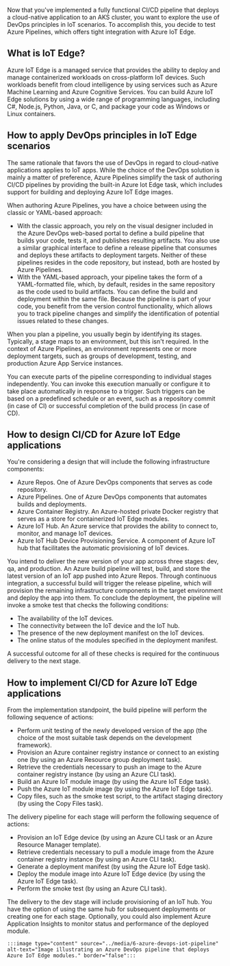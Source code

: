 ﻿Now that you've implemented a fully functional CI/CD pipeline that deploys a cloud-native application to an AKS cluster, you want to explore the use of DevOps principles in IoT scenarios. To accomplish this, you decide to test Azure Pipelines, which offers tight integration with Azure IoT Edge.

## What is IoT Edge?

Azure IoT Edge is a managed service that provides the ability to deploy and manage containerized workloads on cross-platform IoT devices. Such workloads benefit from cloud intelligence by using services such as Azure Machine Learning and Azure Cognitive Services. You can build Azure IoT Edge solutions by using a wide range of programming languages, including C#, Node.js, Python, Java, or C, and package your code as Windows or Linux containers.

## How to apply DevOps principles in IoT Edge scenarios

The same rationale that favors the use of DevOps in regard to cloud-native applications applies to IoT apps. While the choice of the DevOps solution is mainly a matter of preference, Azure Pipelines simplify the task of authoring CI/CD pipelines by providing the built-in Azure Iot Edge task, which includes support for building and deploying Azure IoT Edge images.

When authoring Azure Pipelines, you have a choice between using the classic or YAML-based approach:

- With the classic approach, you rely on the visual designer included in the Azure DevOps web-based portal to define a build pipeline that builds your code, tests it, and publishes resulting artifacts. You also use a similar graphical interface to define a release pipeline that consumes and deploys these artifacts to deployment targets. Neither of these pipelines resides in the code repository, but instead, both are hosted by Azure Pipelines.
- With the YAML-based approach, your pipeline takes the form of a YAML-formatted file, which, by default, resides in the same repository as the code used to build artifacts. You can define the build and deployment within the same file. Because the pipeline is part of your code, you benefit from the version control functionality, which allows you to track pipeline changes and simplify the identification of potential issues related to these changes.

When you plan a pipeline, you usually begin by identifying its stages. Typically, a stage maps to an environment, but this isn't required. In the context of Azure Pipelines, an environment represents one or more deployment targets, such as groups of development, testing, and production Azure App Service instances.

You can execute parts of the pipeline corresponding to individual stages independently. You can invoke this execution manually or configure it to take place automatically in response to a trigger. Such triggers can be based on a predefined schedule or an event, such as a repository commit (in case of CI) or successful completion of the build process (in case of CD).

## How to design CI/CD for Azure IoT Edge applications

You're considering a design that will include the following infrastructure components:

- Azure Repos. One of Azure DevOps components that serves as code repository.
- Azure Pipelines. One of Azure DevOps components that automates builds and deployments.
- Azure Container Registry. An Azure-hosted private Docker registry that serves as a store for containerized IoT Edge modules.
- Azure IoT Hub. An Azure service that provides the ability to connect to, monitor, and manage IoT devices.
- Azure IoT Hub Device Provisioning Service. A component of Azure IoT hub that facilitates the automatic provisioning of IoT devices.

You intend to deliver the new version of your app across three stages: dev, qa, and production. An Azure build pipeline will test, build, and store the latest version of an IoT app pushed into Azure Repos. Through continuous integration, a successful build will trigger the release pipeline, which will provision the remaining infrastructure components in the target environment and deploy the app into them. To conclude the deployment, the pipeline will invoke a smoke test that checks the following conditions:

- The availability of the IoT devices.
- The connectivity between the IoT device and the IoT hub.
- The presence of the new deployment manifest on the IoT devices.
- The online status of the modules specified in the deployment manifest.

A successful outcome for all of these checks is required for the continuous delivery to the next stage.

## How to implement CI/CD for Azure IoT Edge applications

From the implementation standpoint, the build pipeline will perform the following sequence of actions:

- Perform unit testing of the newly developed version of the app (the choice of the most suitable task depends on the development framework).
- Provision an Azure container registry instance or connect to an existing one (by using an Azure Resource group deployment task).
- Retrieve the credentials necessary to push an image to the Azure container registry instance (by using an Azure CLI task).
- Build an Azure IoT module image (by using the Azure IoT Edge task).
- Push the Azure IoT module image (by using the Azure IoT Edge task).
- Copy files, such as the smoke test script, to the artifact staging directory (by using the Copy Files task).

The delivery pipeline for each stage will perform the following sequence of actions:

- Provision an IoT Edge device (by using an Azure CLI task or an Azure Resource Manager template).
- Retrieve credentials necessary to pull a module image from the Azure container registry instance (by using an Azure CLI task).
- Generate a deployment manifest (by using the Azure IoT Edge task).
- Deploy the module image into Azure IoT Edge device (by using the Azure IoT Edge task).
- Perform the smoke test (by using an Azure CLI task).

The delivery to the dev stage will include provisioning of an IoT hub. You have the option of using the same hub for subsequent deployments or creating one for each stage. Optionally, you could also implement Azure Application Insights to monitor status and performance of the deployed module.

    :::image type="content" source="../media/6-azure-devops-iot-pipeline" alt-text="Image illustrating an Azure DevOps pipeline that deploys Azure IoT Edge modules." border="false":::